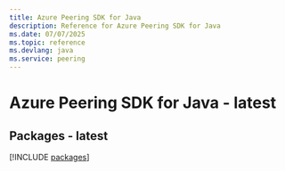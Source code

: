 ```yaml
---
title: Azure Peering SDK for Java
description: Reference for Azure Peering SDK for Java
ms.date: 07/07/2025
ms.topic: reference
ms.devlang: java
ms.service: peering
---
```

# Azure Peering SDK for Java - latest
## Packages - latest
[!INCLUDE [packages](peering-index.md)]